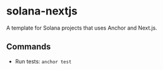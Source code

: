 # solana-nextjs

A template for Solana projects that uses Anchor and Next.js.

## Commands

- Run tests: `anchor test`